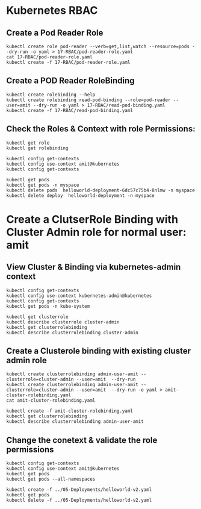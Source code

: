 # Kubernetes RBAC 

## Create a Pod Reader Role
```
kubectl create role pod-reader --verb=get,list,watch --resource=pods --dry-run -o yaml > 17-RBAC/pod-reader-role.yaml
cat 17-RBAC/pod-reader-role.yaml 
kubectl create -f 17-RBAC/pod-reader-role.yaml
```

## Create a POD Reader RoleBinding 
```
kubectl create rolebinding --help
kubectl create rolebinding read-pod-binding --role=pod-reader --user=amit --dry-run -o yaml > 17-RBAC/read-pod-binding.yaml
kubectl create -f 17-RBAC/read-pod-binding.yaml
```

## Check the Roles & Context with role Permissions:
```
kubectl get role
kubectl get rolebinding 

kubectl config get-contexts
kubectl config use-context amit@kubernetes
kubectl config get-contexts

kubectl get pods 
kubectl get pods -n myspace
kubectl delete pods  helloworld-deployment-6dc57c75b4-8nlmw -n myspace
kubectl delete deploy  helloworld-deployment -n myspace
```


# Create a ClutserRole Binding with Cluster Admin role for normal user: amit


## View Cluster & Binding via kubernetes-admin context
```
kubectl config get-contexts
kubectl config use-context kubernetes-admin@kubernetes
kubectl config get-contexts
kubectl get pods -n kube-system

kubectl get clusterrole
kubectl describe clusterrole cluster-admin
kubectl get clusterrolebinding
kubectl describe clusterrolebinding cluster-admin
```

## Create a Clusterole binding with existing cluster admin role
```
kubectl create clusterrolebinding admin-user-amit --clusterrole=cluster-admin --user=amit  --dry-run 
kubectl create clusterrolebinding admin-user-amit --clusterrole=cluster-admin --user=amit  --dry-run -o yaml > amit-cluster-rolebinding.yaml
cat amit-cluster-rolebinding.yaml 

kubectl create -f amit-cluster-rolebinding.yaml
kubectl get clusterrolebinding
kubectl describe clusterrolebinding admin-user-amit
```

## Change the conetext & validate the role permissions
```
kubectl config get-contexts
kubectl config use-context amit@kubernetes
kubectl get pods 
kubectl get pods --all-namespaces
   
kubectl create -f ../05-Deployments/helloworld-v2.yaml 
kubectl get pods 
kubectl delete -f ../05-Deployments/helloworld-v2.yaml 
```
